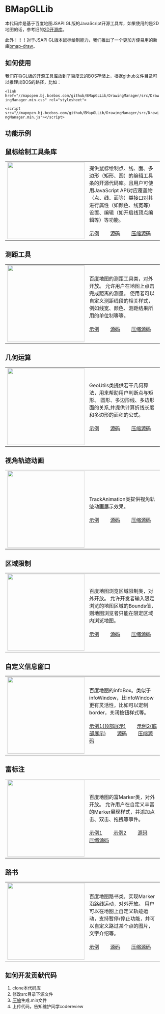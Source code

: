 # BMapGLLib

本代码库是基于百度地图JSAPI GL版的JavaScript开源工具库，如果使用的是2D地图的话，参考旧的[2D开源库](https://github.com/huiyan-fe/BMap-JavaScript-library)。

此外！！！对于JSAPI GL版本鼠标绘制能力，我们推出了一个更加方便易用的新库[bmap-draw](https://lbsyun.baidu.com/bmap-draw/)。

## 如何使用
我们在将GL版的开源工具库放到了百度云的BOS存储上，根据github文件目录可以推理出BOS的路径，比如：

`<link href="//mapopen.bj.bcebos.com/github/BMapGLLib/DrawingManager/src/DrawingManager.min.css" rel="stylesheet">`

`<script src="//mapopen.bj.bcebos.com/github/BMapGLLib/DrawingManager/src/DrawingManager.min.js"></script>`

## 功能示例

鼠标绘制工具条库
---------
<table>
<tr>
<td width='250'>
<img src='https://raw.githubusercontent.com/huiyan-fe/BMapGLLib/master/images/DrawingManager.png' width='250' />
</td>
<td width='600'>
提供鼠标绘制点、线、面、多边形（矩形、圆）的编辑工具条的开源代码库。且用户可使用JavaScript API对应覆盖物（点、线、面等）类接口对其进行属性（如颜色、线宽等）设置、编辑（如开启线顶点编辑等）等功能。<br/><br/>
<a target='_blank' href='http://mapopen.bj.bcebos.com/github/BMapGLLib/DrawingManager/examples/index.html'>示例</a>　　
<a target='_blank' href='http://mapopen.bj.bcebos.com/github/BMapGLLib/DrawingManager/src/DrawingManager.js'>源码</a>　　
<a target='_blank' href='http://mapopen.bj.bcebos.com/github/BMapGLLib/DrawingManager/src/DrawingManager.min.js'>压缩源码</a>
</td>
</table>

测距工具
---------
<table>
<tr>
<td width='250'>
<img src='https://raw.githubusercontent.com/huiyan-fe/BMapGLLib/master/images/DistanceTool.png' width='250' />
</td>
<td width='600'>
百度地图的测距工具类，对外开放。 允许用户在地图上点击完成距离的测量。 使用者可以自定义测距线段的相关样式，例如线宽、颜色、测距结果所用的单位制等等。 <br/><br/>
<a target='_blank' href='http://mapopen.bj.bcebos.com/github/BMapGLLib/DistanceTool/examples/index.html'>示例</a>　　
<a target='_blank' href='http://mapopen.bj.bcebos.com/github/BMapGLLib/DistanceTool/src/DistanceTool.js'>源码</a>　　
<a target='_blank' href='http://mapopen.bj.bcebos.com/github/BMapGLLib/DistanceTool/src/DistanceTool.min.js'>压缩源码</a>
</td>
</table>

几何运算
---------
<table>
<tr>
<td width='250'>
<img src='https://raw.githubusercontent.com/huiyan-fe/BMapGLLib/master/images/GeoUtils.png' width='250' />
</td>
<td width='600'>
GeoUtils类提供若干几何算法，用来帮助用户判断点与矩形、 圆形、多边形线、多边形面的关系,并提供计算折线长度和多边形的面积的公式。 <br/><br/>
<a target='_blank' href='http://mapopen.bj.bcebos.com/github/BMapGLLib/GeoUtils/examples/index.html'>示例</a>　　
<a target='_blank' href='http://mapopen.bj.bcebos.com/github/BMapGLLib/GeoUtils/src/GeoUtils.js'>源码</a>　　
<a target='_blank' href='http://mapopen.bj.bcebos.com/github/BMapGLLib/GeoUtils/src/GeoUtils.min.js'>压缩源码</a>
</td>
</table>

视角轨迹动画
---------
<table>
<tr>
<td width='250'>
<img src='https://raw.githubusercontent.com/huiyan-fe/BMapGLLib/master/images/TrackAnimation.png' width='250' />
</td>
<td width='600'>
TrackAnimation类提供视角轨迹动画展示效果。 <br/><br/>
<a target='_blank' href='https://mapopen.bj.bcebos.com/github/BMapGLLib/TrackAnimation/examples/index.html'>示例</a>　　
<a target='_blank' href='https://mapopen.bj.bcebos.com/github/BMapGLLib/TrackAnimation/src/TrackAnimation.js'>源码</a>　　
<a target='_blank' href='https://mapopen.bj.bcebos.com/github/BMapGLLib/TrackAnimation/src/TrackAnimation.min.js'>压缩源码</a>
</td>
</table>

区域限制
---------
<table>
<tr>
<td width='250'>
<img src='https://raw.githubusercontent.com/huiyan-fe/BMapGLLib/master/images/AreaRestriction.png' width='250' />
</td>
<td width='600'>
百度地图浏览区域限制类，对外开放。 允许开发者输入限定浏览的地图区域的Bounds值， 则地图浏览者只能在限定区域内浏览地图。 <br/><br/>
<a target='_blank' href='https://mapopen.bj.bcebos.com/github/BMapGLLib/AreaRestriction/examples/index.html'>示例</a>　　
<a target='_blank' href='https://mapopen.bj.bcebos.com/github/BMapGLLib/AreaRestriction/src/AreaRestriction.js'>源码</a>　　
<a target='_blank' href='https://mapopen.bj.bcebos.com/github/BMapGLLib/AreaRestriction/src/AreaRestriction.min.js'>压缩源码</a>
</td>
</table>

自定义信息窗口
---------
<table>
<tr>
<td width='250'>
<img src='https://raw.githubusercontent.com/huiyan-fe/BMapGLLib/master/images/InfoBox.png' width='250' />
</td>
<td width='600'>
百度地图的infoBox。类似于infoWindow，比infoWindow更有灵活性，比如可以定制border，关闭按钮样式等。<br/><br/>
<a target='_blank' href='https://mapopen.bj.bcebos.com/github/BMapGLLib/InfoBox/examples/top.html'>示例1(顶部展示)</a>　　
<a target='_blank' href='https://mapopen.bj.bcebos.com/github/BMapGLLib/InfoBox/examples/bottom.html'>示例2(底部展示)</a>　　
<a target='_blank' href='https://mapopen.bj.bcebos.com/github/BMapGLLib/InfoBox/src/InfoBox.js'>源码</a>　　
<a target='_blank' href='https://mapopen.bj.bcebos.com/github/BMapGLLib/InfoBox/src/InfoBox.min.js'>压缩源码</a>
</td>
</table>

富标注
---------
<table>
<tr>
<td width='250'>
<img src='https://raw.githubusercontent.com/huiyan-fe/BMap-JavaScript-library/master/images/RichMarker.png' width='250' />
</td>
<td width='600'>
百度地图的富Marker类，对外开放。 允许用户在自定义丰富的Marker展现样式，并添加点击、双击、拖拽等事件。<br/><br/>
<a target='_blank' href='https://bj.bcebos.com/v1/mapopen/github/BMapGLLib/RichMarker/examples/RichMarker.html'>示例1</a>　　
<a target='_blank' href='https://bj.bcebos.com/v1/mapopen/github/BMapGLLib/RichMarker/examples/RichMarker_Advanced.html'>示例2</a>　　
<a target='_blank' href='https://bj.bcebos.com/v1/mapopen/github/BMapGLLib/RichMarker/src/RichMarker.js'>源码</a>　　
<a target='_blank' href='https://bj.bcebos.com/v1/mapopen/github/BMapGLLib/RichMarker/src/RichMarker.min.js'>压缩源码</a>
</td>
</table>

路书
---------
<table>
<tr>
<td width='250'>
<img src='https://raw.githubusercontent.com/huiyan-fe/BMap-JavaScript-library/master/images/LuShu.png' width='250' />
</td>
<td width='600'>
百度地图路书类，实现Marker沿路线运动，对外开放。 用户可以在地图上自定义轨迹运动，支持暂停/停止功能，并可以自定义路过某个点的图片，文字介绍等。 <br/><br/>
<a target='_blank' href='https://bj.bcebos.com/v1/mapopen/github/BMapGLLib/Lushu/examples/index.html'>示例</a>　　
<a target='_blank' href='https://bj.bcebos.com/v1/mapopen/github/BMapGLLib/Lushu/src/Lushu.js'>源码</a>　　
<a target='_blank' href='https://bj.bcebos.com/v1/mapopen/github/BMapGLLib/Lushu/src/Lushu.min.js'>压缩源码</a>
</td>
</table>

## 如何开发贡献代码
1. clone本代码库
2. 修改src目录下源文件
3. [压缩](https://tool.oschina.net/jscompress/)生成.min文件
4. 上传代码，告知维护同学codereview

